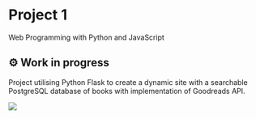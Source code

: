 # Project 1

Web Programming with Python and JavaScript

## :gear: Work in progress

Project utilising Python Flask to create a dynamic site with a searchable PostgreSQL database of books with implementation of Goodreads API.

![](https://i.imgur.com/iEpqqlb.png)
